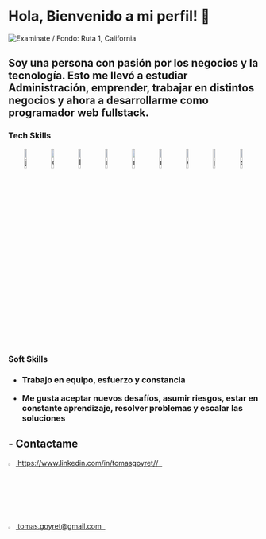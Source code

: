 <h1> Hola, Bienvenido a mi perfil! 👋 </h1>

![Examinate / Fondo: Ruta 1, California](https://res.cloudinary.com/daau4qgbu/image/upload/v1624896504/banner_frase_SJM_tama%C3%B1o_linkedin_s4wnel.gif)

<h2>Soy una persona con pasión por los negocios y la tecnología. Esto me llevó a estudiar Administración, emprender, trabajar en distintos negocios y ahora a desarrollarme como programador web fullstack.
</h2>
 
<h3> Tech Skills </h3>
<div align="center">
<img  width=10% alt=javascript src=https://i.ibb.co/vxZcqxs/Dise-o-sin-t-tulo-9.png />
<img  width=10% alt=css src=https://i.ibb.co/7khWBK8/Dise-o-sin-t-tulo-8.png />
<img  width=10% alt=html src=https://i.ibb.co/B2CJCXx/Dise-o-sin-t-tulo-4.png />
<img  width=10% alt=react src=https://i.ibb.co/gyYwYcY/Dise-o-sin-t-tulo-2.png />
<img  width=10% alt=redux src=https://i.ibb.co/8NJnYHX/Dise-o-sin-t-tulo-7.png />
<img  width=10% alt=node src=https://i.ibb.co/9Wxdzmf/Dise-o-sin-t-tulo-6.png />
<img  width=10% alt=express src=https://i.ibb.co/Lg8mKWG/Dise-o-sin-t-tulo-10.png />
<img  width=10% alt=postgresql src=https://i.ibb.co/PMg8Btn/Dise-o-sin-t-tulo-3.png />
<img  width=10% alt=sequelize src=https://i.ibb.co/NY9Qn2Q/Dise-o-sin-t-tulo-5.png />
</div>

<h3>Soft Skills <h3>
  

- Trabajo en equipo, esfuerzo y constancia

- Me gusta aceptar nuevos desafíos, asumir riesgos, estar en constante aprendizaje, resolver problemas y escalar las soluciones



    
## - Contactame

<div >
<a href="https://www.linkedin.com/in/tomasgoyret/" ><img width="3%" src="https://image.flaticon.com/icons/png/512/174/174857.png"> https://www.linkedin.com/in/tomasgoyret// &nbsp;
</div>
<a href="mailto:tomas.goyret@gmail.com" ><img width="3%" src="https://cdn.freelogovectors.net/wp-content/uploads/2020/10/gmail_logo_icon.png"> tomas.goyret@gmail.com &nbsp;
</div>
<div >





<!--
**tomasgoyret/tomasgoyret** is a ✨ _special_ ✨ repository because its `README.md` (this file) appears on your GitHub profile.

Here are some ideas to get you started:

- 🔭 I’m currently working on ...
- 🌱 I’m currently learning ...
- 👯 I’m looking to collaborate on ...
- 🤔 I’m looking for help with ...
- 💬 Ask me about ...
- 📫 How to reach me: ...
- 😄 Pronouns: ...
- ⚡ Fun fact: ...
-->
